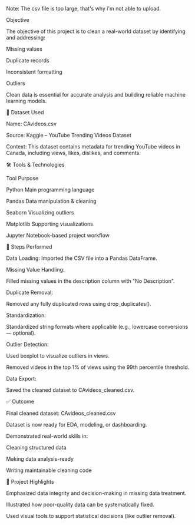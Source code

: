 Note: The csv file is too large, that's why i'm not able to upload.

Objective

The objective of this project is to clean a real-world dataset by identifying and addressing:

Missing values

Duplicate records

Inconsistent formatting

Outliers

Clean data is essential for accurate analysis and building reliable machine learning models.

🧾 Dataset Used

Name: CAvideos.csv

Source: Kaggle – YouTube Trending Videos Dataset

Context: This dataset contains metadata for trending YouTube videos in Canada, including views, likes, dislikes, and comments.

🛠️ Tools & Technologies

Tool	Purpose

Python	Main programming language

Pandas	Data manipulation & cleaning

Seaborn	Visualizing outliers

Matplotlib	Supporting visualizations

Jupyter	Notebook-based project workflow

🔧 Steps Performed

Data Loading: Imported the CSV file into a Pandas DataFrame.

Missing Value Handling:

Filled missing values in the description column with "No Description".

Duplicate Removal:

Removed any fully duplicated rows using drop_duplicates().

Standardization:

Standardized string formats where applicable (e.g., lowercase conversions — optional).

Outlier Detection:

Used boxplot to visualize outliers in views.

Removed videos in the top 1% of views using the 99th percentile threshold.

Data Export:

Saved the cleaned dataset to CAvideos_cleaned.csv.

✅ Outcome

Final cleaned dataset: CAvideos_cleaned.csv

Dataset is now ready for EDA, modeling, or dashboarding.

Demonstrated real-world skills in:

Cleaning structured data

Making data analysis-ready

Writing maintainable cleaning code

📌 Project Highlights

Emphasized data integrity and decision-making in missing data treatment.

Illustrated how poor-quality data can be systematically fixed.

Used visual tools to support statistical decisions (like outlier removal).
